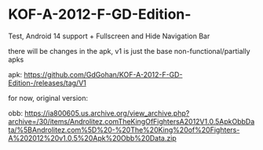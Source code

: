 # KOF-A-2012-F-GD-Edition-
Test, Android 14 support + Fullscreen and Hide Navigation Bar

there will be changes in the apk, v1 is just the base non-functional/partially apks

apk:
https://github.com/GdGohan/KOF-A-2012-F-GD-Edition-/releases/tag/V1

for now, original version:

obb: https://ia800605.us.archive.org/view_archive.php?archive=/30/items/Androlitez.comTheKingOfFightersA2012V1.0.5ApkObbData/%5BAndrolitez.com%5D%20-%20The%20King%20of%20Fighters-A%202012%20v1.0.5%20Apk%20Obb%20Data.zip
